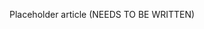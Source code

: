<!--
title: "Set Up Environments"
description: "Overview of setting up environments"
tags: "user environment setup quick start guide application"
-->

Placeholder article (NEEDS TO BE WRITTEN)